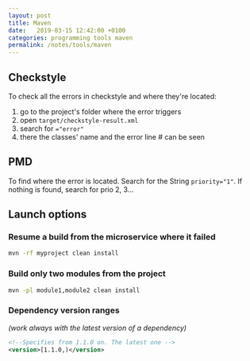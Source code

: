```yaml
---
layout: post
title: Maven
date:   2019-03-15 12:42:00 +0100
categories: programming tools maven
permalink: /notes/tools/maven
---
```


## Checkstyle
To check all the errors in checkstyle and where they're located:  
1. go to the project's folder where the error triggers
2. open `target/checkstyle-result.xml`
3. search for ``="error"``
4. there the classes' name and the error line # can be seen  

## PMD  
To find where the error is located. Search for the String `priority="1"`. If nothing is found, search for prio 2, 3...
<!--more-->

## Launch options
### Resume a build from the microservice where it failed

~~~ bash
mvn -rf myproject clean install
~~~

### Build only two modules from the project

~~~ bash
mvn -pl module1,module2 clean install
~~~

### Dependency version ranges
_(work always with the latest version of a dependency)_

~~~ xml
<!--Specifies from 1.1.0 on. The latest one -->
<version>[1.1.0,)</version>
~~~
